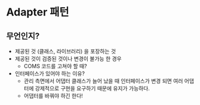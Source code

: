 # Adapter 패턴
## 무언인지?
- 제공된 것 (클래스, 라이브러리) 을 포장하는 것
- 제공된 것이 검증된 것이나 변경이 불가능 한 경우 
     - COMS 코드를 고쳐야 할 때?
- 인터페이스가 있어야 하는 이유?
    - 관리 측면에서 어댑터 클래스가 늘어 났을 때 인터페이스가 변경 되면 여러 어댑터에 강제적으로 구현을 요구하기 때문에 유지가 가능하다.
    - 어댑터를 바꿔야 하긴 한다!